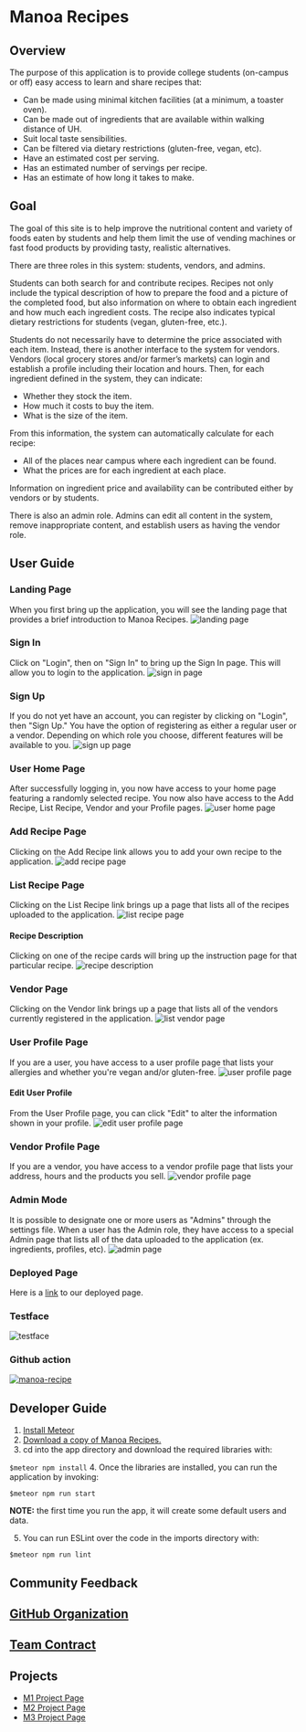 # Manoa Recipes

## Overview

The purpose of this application is to provide college students (on-campus or off) easy access to learn and share recipes that:
- Can be made using minimal kitchen facilities (at a minimum, a toaster oven).
- Can be made out of ingredients that are available within walking distance of UH.
- Suit local taste sensibilities.
- Can be filtered via dietary restrictions (gluten-free, vegan, etc).
- Have an estimated cost per serving.
- Has an estimated number of servings per recipe.
- Has an estimate of how long it takes to make.

## Goal
The goal of this site is to help improve the nutritional content and variety of foods eaten by students and help them limit the use of vending machines or fast food products by providing tasty, realistic alternatives.

There are three roles in this system: students, vendors, and admins.

Students can both search for and contribute recipes. Recipes not only include the typical description of how to prepare the food and a picture of the completed food, but also information on where to obtain each ingredient and how much each ingredient costs. The recipe also indicates typical dietary restrictions for students (vegan, gluten-free, etc.).

Students do not necessarily have to determine the price associated with each item. Instead, there is another interface to the system for vendors. Vendors (local grocery stores and/or farmer’s markets) can login and establish a profile including their location and hours. Then, for each ingredient defined in the system, they can indicate:
- Whether they stock the item.
- How much it costs to buy the item.
- What is the size of the item.

From this information, the system can automatically calculate for each recipe:
- All of the places near campus where each ingredient can be found.
- What the prices are for each ingredient at each place.

Information on ingredient price and availability can be contributed either by vendors or by students.

There is also an admin role. Admins can edit all content in the system, remove inappropriate content, and establish users as having the vendor role.


## User Guide
### Landing Page
When you first bring up the application, you will see the landing page that provides a brief introduction to Manoa Recipes.
![landing page](/doc/landing-page.png)

### Sign In
Click on "Login", then on "Sign In" to bring up the Sign In page.  This will allow you to login to the application. 
![sign in page](/doc/sign-in-page.png)

### Sign Up
If you do not yet have an account, you can register by clicking on "Login", then "Sign Up."  You have the option of registering as either a regular user or a vendor.  Depending on which role you choose, different features will be available to you.
![sign up page](/doc/sign-up-page.png)

### User Home Page
After successfully logging in, you now have access to your home page featuring a randomly selected recipe.  You now also have access to the Add Recipe, List Recipe, Vendor and your Profile pages.
![user home page](/doc/user-home-page.png)

### Add Recipe Page
Clicking on the Add Recipe link allows you to add your own recipe to the application.
![add recipe page](/doc/add-recipe-page.png)

### List Recipe Page
Clicking on the List Recipe link brings up a page that lists all of the recipes uploaded to the application.
![list recipe page](/doc/list-recipe-page.png)

#### Recipe Description
Clicking on one of the recipe cards will bring up the instruction page for that particular recipe.
![recipe description](/doc/recipe-description-page.png)

### Vendor Page
Clicking on the Vendor link brings up a page that lists all of the vendors currently registered in the application.
![list vendor page](/doc/list-vendors-page.png)

### User Profile Page
If you are a user, you have access to a user profile page that lists your allergies and whether you're vegan and/or gluten-free.
![user profile page](/doc/user-profile-page.png)

#### Edit User Profile
From the User Profile page, you can click "Edit" to alter the information shown in your profile.
![edit user profile page](/doc/edit-profile-page.png)

### Vendor Profile Page
If you are a vendor, you have access to a vendor profile page that lists your address, hours and the products you sell.
![vendor profile page](/doc/vendor-profile-page.png)

### Admin Mode
It is possible to designate one or more users as "Admins" through the settings file.  When a user has the Admin role, they have access to a special Admin page that lists all of the data uploaded to the application (ex. ingredients, profiles, etc).
![admin page](/doc/admin-page.png)

### Deployed Page
Here is a [link](https://manoa-recipes.site/) to our deployed page.

### Testface
![testface](/doc/Testcafe.jpeg)

### Github action
[![manoa-recipe](https://github.com/manoa-recipes/manoa-recipes-application/actions/workflows/ci.yml/badge.svg)](https://github.com/manoa-recipes/manoa-recipes-application/actions/workflows/ci.yml)


## Developer Guide
1. [Install Meteor](https://docs.meteor.com/install.html)
2. [Download a copy of Manoa Recipes.](https://github.com/manoa-recipes/manoa-recipes-application)
3. cd into the app directory and download the required libraries with:

```$meteor npm install```
4. Once the libraries are installed, you can run the application by invoking:

```$meteor npm run start```

**NOTE:** the first time you run the app, it will create some default users and data.

5. You can run ESLint over the code in the imports directory with:

```$meteor npm run lint```


## Community Feedback


## [GitHub Organization](https://github.com/manoa-recipes)

## [Team Contract](https://docs.google.com/document/d/1MJt64tX4oWzQhcEswiNezfdqCrEvjX_fnbmLACwksA0/edit?usp=sharing)

## Projects
- [M1 Project Page](https://github.com/orgs/manoa-recipes/projects/4)
- [M2 Project Page](https://github.com/orgs/manoa-recipes/projects/6)
- [M3 Project Page](https://github.com/orgs/manoa-recipes/projects/7)
